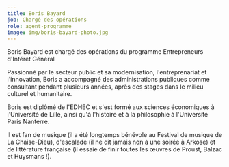```yaml
---
title: Boris Bayard
job: Chargé des opérations
role: agent-programme
image: img/boris-bayard-photo.jpg
---
```

Boris Bayard est chargé des opérations du programme Entrepreneurs d'Intérêt Général

Passionné par le secteur public et sa modernisation, l'entreprenariat et l'innovation, Boris a accompagné des administrations publiques comme consultant pendant plusieurs années, après des stages dans le milieu culturel et humanitaire.

Boris est diplômé de l'EDHEC et s'est formé aux sciences économiques à l'Université de Lille, ainsi qu'à l'histoire et à la philosophie à l'Université Paris Nanterre.

Il est fan de musique (il a été longtemps bénévole au Festival de musique de La Chaise-Dieu), d'escalade (il ne dit jamais non à une soirée à Arkose) et de littérature française (il essaie de finir toutes les œuvres de Proust, Balzac et Huysmans !).